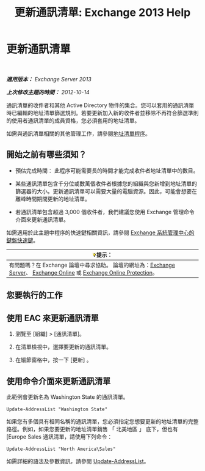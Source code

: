 ﻿---
title: '更新通訊清單: Exchange 2013 Help'
TOCTitle: 更新通訊清單
ms:assetid: 163e7099-cf14-4bb0-a84c-1401e9db670e
ms:mtpsurl: https://technet.microsoft.com/zh-tw/library/Aa996375(v=EXCHG.150)
ms:contentKeyID: 50472622
ms.date: 05/21/2018
mtps_version: v=EXCHG.150
f1_keywords:
- Microsoft.Exchange.Management.SnapIn.Esm.OrganizationConfiguration.Mailbox.UpdateAddressListWizardForm.ScheduleWizardPage
ms.translationtype: MT
---

# 更新通訊清單

 

_**適用版本：** Exchange Server 2013_

_**上次修改主題的時間：** 2012-10-14_

通訊清單的收件者和其他 Active Directory 物件的集合。您可以套用的通訊清單時已編輯的地址清單篩選規則。若要更新加入新的收件者並移除不再符合篩選準則的使用者通訊清單的成員資格，您必須套用的地址清單。

如需與通訊清單相關的其他管理工作，請參閱[地址清單程序](address-list-procedures-exchange-2013-help.md)。

## 開始之前有哪些須知？

  - 預估完成時間： 此程序可能需要長的時間才能完成收件者地址清單中的數目。

  - 某些通訊清單包含千分位或數萬個收件者根據您的組織與您新增到地址清單的篩選器的大小。更新通訊清單可以需要大量的電腦資源。因此，可能會想要在離峰時間期間更新的地址清單。

  - 若通訊清單包含超過 3,000 個收件者，我們建議您使用 Exchange 管理命令介面來更新通訊清單。

如需適用於此主題中程序的快速鍵相關資訊，請參閱 [Exchange 系統管理中心的鍵盤快速鍵](keyboard-shortcuts-in-the-exchange-admin-center-exchange-online-protection-help.md)。

<table>
<thead>
<tr class="header">
<th><img src="images/Bb124558.tip(EXCHG.150).gif" title="提示" alt="提示" />提示：</th>
</tr>
</thead>
<tbody>
<tr class="odd">
<td>有問題嗎？在 Exchange 論壇中尋求協助。 論壇的網址為：<a href="https://go.microsoft.com/fwlink/p/?linkid=60612">Exchange Server</a>、 <a href="https://go.microsoft.com/fwlink/p/?linkid=267542">Exchange Online</a> 或 <a href="https://go.microsoft.com/fwlink/p/?linkid=285351">Exchange Online Protection</a>。</td>
</tr>
</tbody>
</table>


## 您要執行的工作

## 使用 EAC 來更新通訊清單

1.  瀏覽至 \[組織\] \> \[通訊清單\]。

2.  在清單檢視中，選擇要更新的通訊清單。

3.  在細節窗格中，按一下 \[更新\] 。

## 使用命令介面來更新通訊清單

此範例會更新名為 Washington State 的通訊清單。

    Update-AddressList "Washington State"

如果您有多個具有相同名稱的通訊清單，您必須指定您想要更新的地址清單的完整路徑。例如，如果您要更新的地址清單銷售 「 北美地區 」 底下，但也有 \[Europe Sales 通訊清單，請使用下列命令：

    Update-AddressList "North America\Sales"

如需詳細的語法及參數資訊，請參閱 [Update-AddressList](https://technet.microsoft.com/zh-tw/library/aa997982\(v=exchg.150\))。

